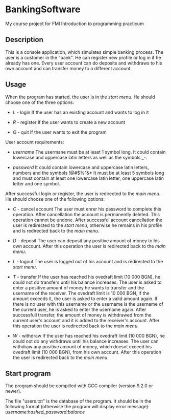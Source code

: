 # BankingSoftware
My course project for FMI Introduction to programming practicum

## Description
This is a console application, which simulates simple banking process. 
The user is a customer in the "bank". He can register new profile or log in if he already has one. Every user account can do deposits and withdraws to his own account and can transfer money to a different account.

## Usage
When the program has started, the user is in the _start menu_. He should choose one of the three options:
* _L_ - login
If the user has an existing account and wants to log in it

* _R_ - register
If the user wants to create a new account

* _Q_ - quit
If the user wants to exit the program

User account requirements:
* _username_
The usermane must be at least 1 symbol long. It could contain lowercase and uppercase latin letters as well as the symbols _-.

* _password_
It could contain lowercase and uppercase latin letters, numbers and the symbols !@#$%^&*
It must be at least 5 symbols long and must contain at least one lowercase latin letter, one uppercase latin letter and one symbol.

After successful login or register, the user is redirected to the _main menu_. He should choose one of the following options:
* _C_ - cancel account
The user must enrer his password to complete this operation.
After cancellation the account is permanently deleted. This operation cannot be undone.
After successful account cancellation the user is redirected to the _start menu_, otherwise he remains in his profile and is redirected back to the _main menu_.

* _D_ - deposit
The user can deposit any positive amount of money to his own account.
After this operation the user is redirected back to the _main menu_.

* _L_ - logout
The user is logged out of his account and is redirected to the _start menu_.

* _T_ - transfer
If the user has reached his ovedraft limit (10 000 BGN), he could not do transfers until his balance increases. 
The user is asked to enter a positive amount of money he wants to transfer and the username of the receiver. The ovedraft limit is 10 000 BGN, if the amount exceeds it, the user is asked to enter a valid amount again. If there is no user with this username or the username is the username of the current user, he is asked to enter the username again.
After successfull transfer, the amount of money is withdrawed from the current user's account and it is added to the receiver's account.
After this operation the user is redirected back to the _main menu_.

* _W_ - withdraw
If the user has reached his ovedraft limit (10 000 BGN), he could not do any withdraws until his balance increases. 
The user can withdraw any positive amount of money, which doesnt exceed his ovedraft limit (10 000 BGN), from his own account.
After this operation the user is redirected back to the _main menu_.

## Start program
The program should be compilled with GCC compiler (version 9.2.0 or newer).

The file "users.txt" is the database of the program. It should be in the following format (otherwise the program will display error message):
_username:hashed_password:balance_